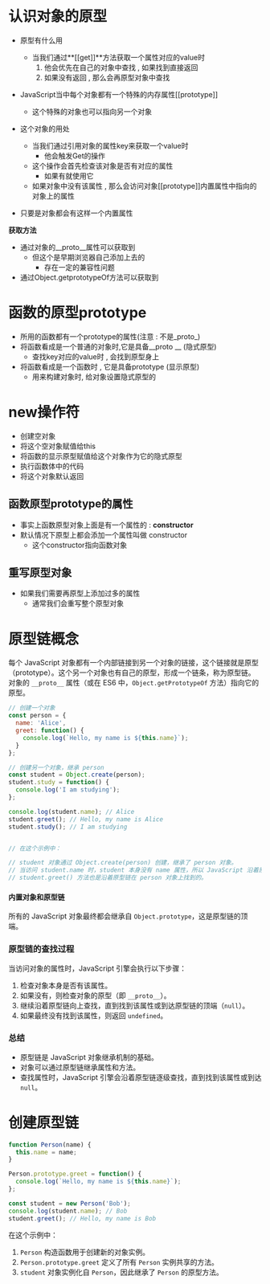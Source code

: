# 认识对象的原型

- 原型有什么用
  - 当我们通过**[[get]]**方法获取一个属性对应的value时
    1. 他会优先在自己的对象中查找 , 如果找到直接返回
    2. 如果没有返回 , 那么会再原型对象中查找



- JavaScript当中每个对象都有一个特殊的内存属性[[prototype]]
  - 这个特殊的对象也可以指向另一个对象
- 这个对象的用处
  - 当我们通过引用对象的属性key来获取一个value时
    - 他会触发Get的操作
  - 这个操作会首先检查该对象是否有对应的属性
    - 如果有就使用它
  - 如果对象中没有该属性 , 那么会访问对象[[prototype]]内置属性中指向的对象上的属性
- 只要是对象都会有这样一个内置属性



**获取方法**

- 通过对象的__proto__属性可以获取到
  - 但这个是早期浏览器自己添加上去的
    - 存在一定的兼容性问题
- 通过Object.getprototypeOf方法可以获取到



# 函数的原型prototype

- 所用的函数都有一个prototype的属性(注意 :  不是_proto_)
- 将函数看成是一个普通的对象时,它是具备__proto __   (隐式原型)
  - 查找key对应的value时 , 会找到原型身上
- 将函数看成是一个函数时 , 它是具备prototype    (显示原型)
  - 用来构建对象时, 给对象设置隐式原型的



# new操作符

- 创建空对象
- 将这个空对象赋值给this
- 将函数的显示原型赋值给这个对象作为它的隐式原型
- 执行函数体中的代码
- 将这个对象默认返回



## 函数原型prototype的属性

- 事实上函数原型对象上面是有一个属性的 : **constructor**
- 默认情况下原型上都会添加一个属性叫做 constructor 
  - 这个constructor指向函数对象



## 重写原型对象

- 如果我们需要再原型上添加过多的属性
  - 通常我们会重写整个原型对象



# 原型链概念

每个 JavaScript 对象都有一个内部链接到另一个对象的链接，这个链接就是原型（prototype）。这个另一个对象也有自己的原型，形成一个链条，称为原型链。对象的 `__proto__` 属性（或在 ES6 中，`Object.getPrototypeOf` 方法）指向它的原型。

```js
// 创建一个对象
const person = {
  name: 'Alice',
  greet: function() {
    console.log(`Hello, my name is ${this.name}`);
  }
};

// 创建另一个对象，继承 person
const student = Object.create(person);
student.study = function() {
  console.log('I am studying');
};

console.log(student.name); // Alice
student.greet(); // Hello, my name is Alice
student.study(); // I am studying


// 在这个示例中：

// student 对象通过 Object.create(person) 创建，继承了 person 对象。
// 当访问 student.name 时，student 本身没有 name 属性，所以 JavaScript 沿着原型链查找，在 person 对象上找到了 name 属性。
// student.greet() 方法也是沿着原型链在 person 对象上找到的。
```

#### 内置对象和原型链

所有的 JavaScript 对象最终都会继承自 `Object.prototype`，这是原型链的顶端。



### 原型链的查找过程

当访问对象的属性时，JavaScript 引擎会执行以下步骤：

1. 检查对象本身是否有该属性。
2. 如果没有，则检查对象的原型（即 `__proto__`）。
3. 继续沿着原型链向上查找，直到找到该属性或到达原型链的顶端（`null`）。
4. 如果最终没有找到该属性，则返回 `undefined`。



### 总结

- 原型链是 JavaScript 对象继承机制的基础。
- 对象可以通过原型链继承属性和方法。
- 查找属性时，JavaScript 引擎会沿着原型链逐级查找，直到找到该属性或到达 `null`。



# 创建原型链

```js
function Person(name) {
  this.name = name;
}

Person.prototype.greet = function() {
  console.log(`Hello, my name is ${this.name}`);
};

const student = new Person('Bob');
console.log(student.name); // Bob
student.greet(); // Hello, my name is Bob

```

在这个示例中：

1. `Person` 构造函数用于创建新的对象实例。
2. `Person.prototype.greet` 定义了所有 `Person` 实例共享的方法。
3. `student` 对象实例化自 `Person`，因此继承了 `Person` 的原型方法。
